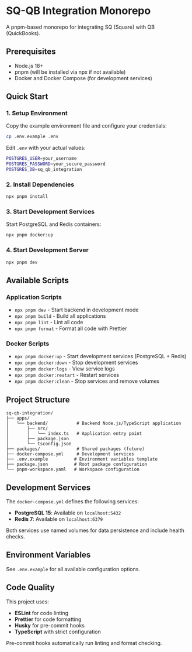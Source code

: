 # SQ-QB Integration Monorepo

A pnpm-based monorepo for integrating SQ (Square) with QB (QuickBooks).

## Prerequisites

- Node.js 18+
- pnpm (will be installed via npx if not available)
- Docker and Docker Compose (for development services)

## Quick Start

### 1. Setup Environment

Copy the example environment file and configure your credentials:

```bash
cp .env.example .env
```

Edit `.env` with your actual values:

```bash
POSTGRES_USER=your_username
POSTGRES_PASSWORD=your_secure_password
POSTGRES_DB=sq_qb_integration
```

### 2. Install Dependencies

```bash
npx pnpm install
```

### 3. Start Development Services

Start PostgreSQL and Redis containers:

```bash
npx pnpm docker:up
```

### 4. Start Development Server

```bash
npx pnpm dev
```

## Available Scripts

### Application Scripts

- `npx pnpm dev` - Start backend in development mode
- `npx pnpm build` - Build all applications
- `npx pnpm lint` - Lint all code
- `npx pnpm format` - Format all code with Prettier

### Docker Scripts

- `npx pnpm docker:up` - Start development services (PostgreSQL + Redis)
- `npx pnpm docker:down` - Stop development services
- `npx pnpm docker:logs` - View service logs
- `npx pnpm docker:restart` - Restart services
- `npx pnpm docker:clean` - Stop services and remove volumes

## Project Structure

```
sq-qb-integration/
├── apps/
│   └── backend/           # Backend Node.js/TypeScript application
│       ├── src/
│       │   └── index.ts   # Application entry point
│       ├── package.json
│       └── tsconfig.json
├── packages/              # Shared packages (future)
├── docker-compose.yml     # Development services
├── .env.example          # Environment variables template
├── package.json          # Root package configuration
└── pnpm-workspace.yaml   # Workspace configuration
```

## Development Services

The `docker-compose.yml` defines the following services:

- **PostgreSQL 15**: Available on `localhost:5432`
- **Redis 7**: Available on `localhost:6379`

Both services use named volumes for data persistence and include health checks.

## Environment Variables

See `.env.example` for all available configuration options.

## Code Quality

This project uses:

- **ESLint** for code linting
- **Prettier** for code formatting
- **Husky** for pre-commit hooks
- **TypeScript** with strict configuration

Pre-commit hooks automatically run linting and format checking.
